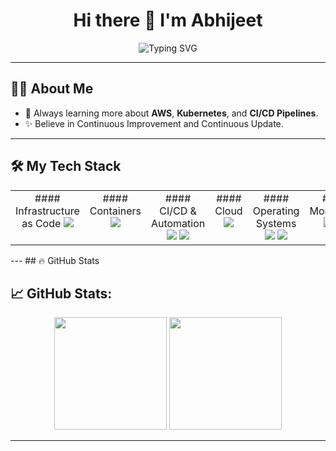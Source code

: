 <h1 align="center">Hi there 👋 I'm Abhijeet</h1>
<p align="center">
  <img src="https://readme-typing-svg.demolab.com?font=Fira+Code&pause=1000&center=true&vCenter=true&width=435&lines=DevOps+Engineer" alt="Typing SVG" /></a>
</p>


---

## 👩‍💻 About Me
- 🌱 Always learning more about **AWS**, **Kubernetes**, and **CI/CD Pipelines**.
- ✨ Believe in Continuous Improvement and Continuous Update.

---

## 🛠️ My Tech Stack

<table><tr>  
<td valign="top" width="20%">
<div align="center">  
#### Infrastructure as Code
<img src="https://skillicons.dev/icons?i=terraform,ansible" /> 
</div>

</td><td valign="top" width="20%">
<div align="center">  
#### Containers
<img src="https://skillicons.dev/icons?i=docker"/> 
</div>

</td><td valign="top" width="20%">
<div align="center"> 
#### CI/CD & Automation  
<img src="https://skillicons.dev/icons?i=jenkins" /> 
        <img src="https://img.shields.io/badge/ArgoCD-FF4F8B.svg?logo=argo&logoColor=white" />
</div>


</td><td valign="top" width="20%">
<div align="center">  
#### Cloud  
<img src="https://skillicons.dev/icons?i=aws" /> 
</div>


</td><td valign="top" width="20%">
<div align="center"> 
#### Operating Systems  
<img src="https://skillicons.dev/icons?i=redhat" />
<img src="https://skillicons.dev/icons?i=ubuntu" /> 
</div>


</td><td valign="top" width="20%">
<div align="center">   
#### Monitoring
<img src="https://skillicons.dev/icons?i=prometheus" />
<img src="https://skillicons.dev/icons?i=grafana" /> 
</div>
</tr>
</table>
---
## 🔥 GitHub Stats

## 📈 GitHub Stats:
<p align="center">
  <img height="180em" src="https://github-readme-stats.vercel.app/api?username=abhijeet00116&show_icons=true&theme=radical&hide_border=true" />
  <img height="180em" src="https://github-readme-stats.vercel.app/api/top-langs/?username=abhijeet00116&layout=compact&theme=radical&hide_border=true"/>
</p>

---
